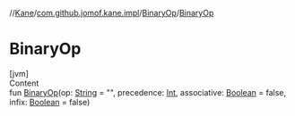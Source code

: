 //[Kane](../../index.md)/[com.github.jomof.kane.impl](../index.md)/[BinaryOp](index.md)/[BinaryOp](-binary-op.md)



# BinaryOp  
[jvm]  
Content  
fun [BinaryOp](-binary-op.md)(op: [String](https://kotlinlang.org/api/latest/jvm/stdlib/kotlin/-string/index.html) = "", precedence: [Int](https://kotlinlang.org/api/latest/jvm/stdlib/kotlin/-int/index.html), associative: [Boolean](https://kotlinlang.org/api/latest/jvm/stdlib/kotlin/-boolean/index.html) = false, infix: [Boolean](https://kotlinlang.org/api/latest/jvm/stdlib/kotlin/-boolean/index.html) = false)  



